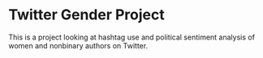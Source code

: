 # Twitter Gender Project

This is a project looking at hashtag use and political sentiment analysis of 
women and nonbinary authors on Twitter.
